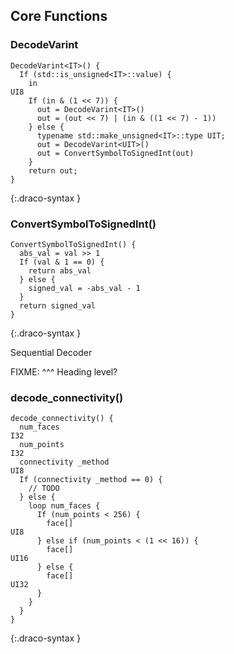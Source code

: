 
## Core Functions

### DecodeVarint<IT>

~~~~~
DecodeVarint<IT>() {
  If (std::is_unsigned<IT>::value) {
    in                                                                  UI8
    If (in & (1 << 7)) {
      out = DecodeVarint<IT>()
      out = (out << 7) | (in & ((1 << 7) - 1))
    } else {
      typename std::make_unsigned<IT>::type UIT;
      out = DecodeVarint<UIT>()
      out = ConvertSymbolToSignedInt(out)
    }
    return out;
}
~~~~~
{:.draco-syntax }


### ConvertSymbolToSignedInt()

~~~~~
ConvertSymbolToSignedInt() {
  abs_val = val >> 1
  If (val & 1 == 0) {
    return abs_val
  } else {
    signed_val = -abs_val - 1
  }
  return signed_val
}
~~~~~
{:.draco-syntax }


Sequential Decoder

FIXME: ^^^ Heading level?

### decode_connectivity()

~~~~~
decode_connectivity() {
  num_faces                                                             I32
  num_points                                                            I32
  connectivity _method                                                  UI8
  If (connectivity _method == 0) {
    // TODO
  } else {
    loop num_faces {
      If (num_points < 256) {
        face[]                                                          UI8
      } else if (num_points < (1 << 16)) {
        face[]                                                          UI16
      } else {
        face[]                                                          UI32
      }
    }
  }
}
~~~~~
{:.draco-syntax }
